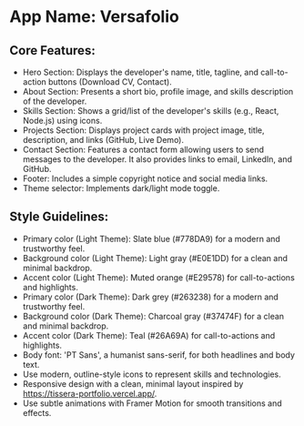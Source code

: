 # **App Name**: Versafolio

## Core Features:

- Hero Section: Displays the developer's name, title, tagline, and call-to-action buttons (Download CV, Contact).
- About Section: Presents a short bio, profile image, and skills description of the developer.
- Skills Section: Shows a grid/list of the developer's skills (e.g., React, Node.js) using icons.
- Projects Section: Displays project cards with project image, title, description, and links (GitHub, Live Demo).
- Contact Section: Features a contact form allowing users to send messages to the developer. It also provides links to email, LinkedIn, and GitHub.
- Footer: Includes a simple copyright notice and social media links.
- Theme selector: Implements dark/light mode toggle.

## Style Guidelines:

- Primary color (Light Theme): Slate blue (#778DA9) for a modern and trustworthy feel.
- Background color (Light Theme): Light gray (#E0E1DD) for a clean and minimal backdrop.
- Accent color (Light Theme): Muted orange (#E29578) for call-to-actions and highlights.
- Primary color (Dark Theme): Dark grey (#263238) for a modern and trustworthy feel.
- Background color (Dark Theme): Charcoal gray (#37474F) for a clean and minimal backdrop.
- Accent color (Dark Theme): Teal (#26A69A) for call-to-actions and highlights.
- Body font: 'PT Sans', a humanist sans-serif, for both headlines and body text.
- Use modern, outline-style icons to represent skills and technologies.
- Responsive design with a clean, minimal layout inspired by https://tissera-portfolio.vercel.app/.
- Use subtle animations with Framer Motion for smooth transitions and effects.